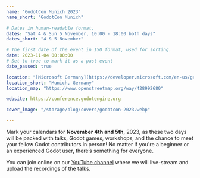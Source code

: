 ```yaml
---
name: "GodotCon Munich 2023"
name_short: "GodotCon Munich"

# Dates in human-readable format.
dates: "Sat 4 & Sun 5 November, 10:00 - 18:00 both days"
dates_short: "4 & 5 November"

# The first date of the event in ISO format, used for sorting.
date: 2023-11-04 00:00:00
# Set to true to mark it as a past event
date_passed: true

location: "[Microsoft Germany](https://developer.microsoft.com/en-us/games/), Walter-Gropius-Str. 5, 80807 München, Germany"
location_short: "Munich, Germany"
location_map: "https://www.openstreetmap.org/way/428992680"

website: https://conference.godotengine.org

cover_image: "/storage/blog/covers/godotcon-2023.webp"

---
```



Mark your calendars for **November 4th and 5th**, 2023, as these two days will be packed with talks, Godot games, workshops, and the chance to meet your fellow Godot contributors in person! No matter if you're a beginner or an experienced Godot user, there’s something for everyone.

You can join online on our [YouTube channel](https://www.youtube.com/@GodotEngineOfficial) where we will live-stream and upload the recordings of the talks.
